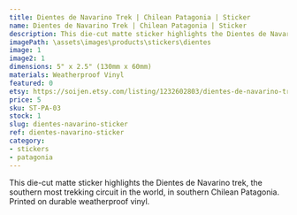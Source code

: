 ```yaml
---
title: Dientes de Navarino Trek | Chilean Patagonia | Sticker
name: Dientes de Navarino Trek | Chilean Patagonia | Sticker
description: This die-cut matte sticker highlights the Dientes de Navarino trek, the southern most trekking circuit in the world, in southern Chilean Patagonia. Printed on durable weatherproof vinyl.
imagePath: \assets\images\products\stickers\dientes
image: 1
image2: 1
dimensions: 5" x 2.5" (130mm x 60mm)
materials: Weatherproof Vinyl
featured: 0
etsy: https://soijen.etsy.com/listing/1232602803/dientes-de-navarino-trek-chilean?utm_source=Copy&utm_medium=ListingManager&utm_campaign=Share&utm_term=so.lmsm&share_time=1695259868789
price: 5
sku: ST-PA-03
stock: 1
slug: dientes-navarino-sticker
ref: dientes-navarino-sticker
category:
- stickers
- patagonia
---
```

This die-cut matte sticker highlights the Dientes de Navarino trek, the southern most trekking circuit in the world, in southern Chilean Patagonia. Printed on durable weatherproof vinyl.
